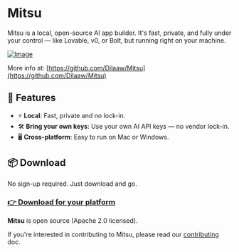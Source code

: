 # Mitsu

Mitsu is a local, open-source AI app builder. It's fast, private, and fully under your control — like Lovable, v0, or Bolt, but running right on your machine.

[![Image](https://github.com/user-attachments/assets/f6c83dfc-6ffd-4d32-93dd-4b9c46d17790)](http://dyad.sh/)

More info at: [https://github.com/Dilaaw/Mitsu](https://github.com/Dilaaw/Mitsu)

## 🚀 Features

- ⚡️ **Local**: Fast, private and no lock-in.
- 🛠 **Bring your own keys**: Use your own AI API keys — no vendor lock-in.
- 🖥️ **Cross-platform**: Easy to run on Mac or Windows.

## 📦 Download

No sign-up required. Just download and go.

### [👉 Download for your platform](https://github.com/Dilaaw/Mitsu)

**Mitsu** is open source (Apache 2.0 licensed).

If you're interested in contributing to Mitsu, please read our [contributing](./CONTRIBUTING.md) doc.
